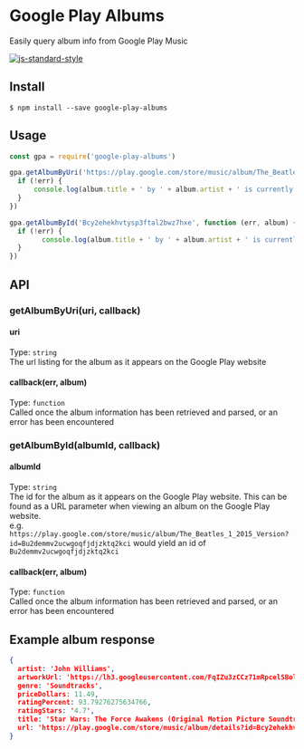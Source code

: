 # Google Play Albums
Easily query album info from Google Play Music

[![js-standard-style](https://img.shields.io/badge/code%20style-standard-brightgreen.svg)](http://standardjs.com/)

## Install
```
$ npm install --save google-play-albums
```

## Usage
```js
const gpa = require('google-play-albums')

gpa.getAlbumByUri('https://play.google.com/store/music/album/The_Beatles_1_2015_Version?id=Bu2demmv2ucwgoqfjdjzktq2kci', function (err, album) {
  if (!err) {
	  console.log(album.title + ' by ' + album.artist + ' is currently rated ' + album.ratingStars + ' out of 5 stars')
  }
})

gpa.getAlbumById('Bcy2ehekhvtysp3ftal2bwz7hxe', function (err, album) {
  if (!err) {
		console.log(album.title + ' by ' + album.artist + ' is currently rated ' + album.ratingStars + ' out of 5 stars')
  }
})
```

## API

### getAlbumByUri(uri, callback)

#### uri
Type: `string`  
The url listing for the album as it appears on the Google Play website

#### callback(err, album)
Type: `function`  
Called once the album information has been retrieved and parsed, or an error has been encountered

### getAlbumById(albumId, callback)

#### albumId
Type: `string`  
The id for the album as it appears on the Google Play website. This can be found as a URL parameter when viewing an album on the Google Play website.  
e.g. `https://play.google.com/store/music/album/The_Beatles_1_2015_Version?id=Bu2demmv2ucwgoqfjdjzktq2kci` would yield an id of `Bu2demmv2ucwgoqfjdjzktq2kci`

#### callback(err, album)
Type: `function`  
Called once the album information has been retrieved and parsed, or an error has been encountered

## Example album response

```json
{
  artist: 'John Williams',
  artworkUrl: 'https://lh3.googleusercontent.com/FqIZu3zCCz71mRpcelSBol9_rGMlCarmdbVHlwza2JsLlOBlZ5_vjsw_dFridF3Tw9cDtF6AmNw=w300',
  genre: 'Soundtracks',
  priceDollars: 11.49,
  ratingPercent: 93.79276275634766,
  ratingStars: '4.7',
  title: 'Star Wars: The Force Awakens (Original Motion Picture Soundtrack)',
  url: 'https://play.google.com/store/music/album/details?id=Bcy2ehekhvtysp3ftal2bwz7hxe'
}
```
